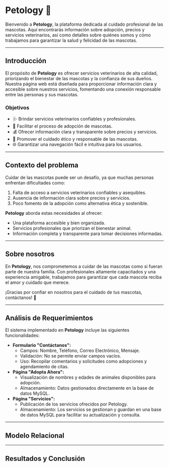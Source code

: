 # Petology 🐾  

Bienvenido a **Petology**, la plataforma dedicada al cuidado profesional de las mascotas. Aquí encontrarás información sobre adopción, precios y servicios veterinarios, así como detalles sobre quiénes somos y cómo trabajamos para garantizar la salud y felicidad de las mascotas.  

---

## Introducción  
El propósito de **Petology** es ofrecer servicios veterinarios de alta calidad, priorizando el bienestar de las mascotas y la confianza de sus dueños. Nuestra página web está diseñada para proporcionar información clara y accesible sobre nuestros servicios, fomentando una conexión responsable entre las personas y sus mascotas. 

### **Objetivos**  
- 🩺 Brindar servicios veterinarios confiables y profesionales.  
- 🐶 Facilitar el proceso de adopción de mascotas.  
- 💰 Ofrecer información clara y transparente sobre precios y servicios.  
- 🌱 Promover el cuidado ético y responsable de las mascotas.  
- 🌐 Garantizar una navegación fácil e intuitiva para los usuarios.  

---

## Contexto del problema  
Cuidar de las mascotas puede ser un desafío, ya que muchas personas enfrentan dificultades como:  
1. Falta de acceso a servicios veterinarios confiables y asequibles.  
2. Ausencia de información clara sobre precios y servicios.  
3. Poco fomento de la adopción como alternativa ética y sostenible.  

**Petology** aborda estas necesidades al ofrecer:  
- Una plataforma accesible y bien organizada.  
- Servicios profesionales que priorizan el bienestar animal.  
- Información completa y transparente para tomar decisiones informadas.  

---

## Sobre nosotros  
En **Petology**, nos comprometemos a cuidar de las mascotas como si fueran parte de nuestra familia. Con profesionales altamente capacitados y una experiencia amigable, trabajamos para garantizar que cada mascota reciba el amor y cuidado que merece.  

¡Gracias por confiar en nosotros para el cuidado de tus mascotas, contáctanos! 🐾  

---

## Análisis de Requerimientos 
El sistema implementado en **Petology** incluye las siguientes funcionalidades:
- **Formulario "Contáctanos":**
  - Campos: Nombre, Teléfono, Correo Electrónico, Mensaje.
  - Validación: No se permite enviar campos vacíos.
  - Uso: Recopilar comentarios y solicitudes como adopciones y agendamiento de citas.
- **Página "Adopta Ahora":**
  - Visualización de nombres y edades de animales disponibles para adopción.
  - Almacenamiento: Datos gestionados directamente en la base de datos MySQL.
- **Página "Servicios":**
  - Publicación de los servicios ofrecidos por Petology.
  - Almacenamiento: Los servicios se gestionan y guardan en una base de datos MySQL para facilitar su actualización y consulta.

---

## Modelo Relacional


---

## Resultados y Conclusión

